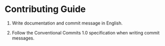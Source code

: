 # Contributing Guide

1. Write documentation and commit message in English.

2. Follow the Conventional Commits 1.0 specification when writing commit
   messages.
